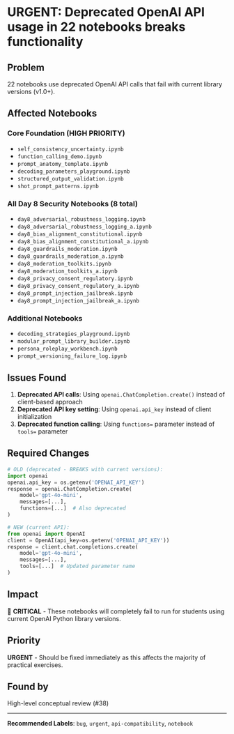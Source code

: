# URGENT: Deprecated OpenAI API usage in 22 notebooks breaks functionality

## Problem
22 notebooks use deprecated OpenAI API calls that fail with current library versions (v1.0+).

## Affected Notebooks
### Core Foundation (HIGH PRIORITY)
- `self_consistency_uncertainty.ipynb`
- `function_calling_demo.ipynb` 
- `prompt_anatomy_template.ipynb`
- `decoding_parameters_playground.ipynb`
- `structured_output_validation.ipynb`
- `shot_prompt_patterns.ipynb`

### All Day 8 Security Notebooks (8 total)
- `day8_adversarial_robustness_logging.ipynb`
- `day8_adversarial_robustness_logging_a.ipynb`
- `day8_bias_alignment_constitutional.ipynb`
- `day8_bias_alignment_constitutional_a.ipynb`
- `day8_guardrails_moderation.ipynb`
- `day8_guardrails_moderation_a.ipynb`
- `day8_moderation_toolkits.ipynb`
- `day8_moderation_toolkits_a.ipynb`
- `day8_privacy_consent_regulatory.ipynb`
- `day8_privacy_consent_regulatory_a.ipynb`
- `day8_prompt_injection_jailbreak.ipynb`
- `day8_prompt_injection_jailbreak_a.ipynb`

### Additional Notebooks
- `decoding_strategies_playground.ipynb`
- `modular_prompt_library_builder.ipynb`
- `persona_roleplay_workbench.ipynb`
- `prompt_versioning_failure_log.ipynb`

## Issues Found
1. **Deprecated API calls**: Using `openai.ChatCompletion.create()` instead of client-based approach
2. **Deprecated API key setting**: Using `openai.api_key` instead of client initialization  
3. **Deprecated function calling**: Using `functions=` parameter instead of `tools=` parameter

## Required Changes
```python
# OLD (deprecated - BREAKS with current versions):
import openai
openai.api_key = os.getenv('OPENAI_API_KEY')
response = openai.ChatCompletion.create(
    model='gpt-4o-mini',
    messages=[...],
    functions=[...]  # Also deprecated
)

# NEW (current API):
from openai import OpenAI
client = OpenAI(api_key=os.getenv('OPENAI_API_KEY'))
response = client.chat.completions.create(
    model='gpt-4o-mini',
    messages=[...],
    tools=[...]  # Updated parameter name
)
```

## Impact
🚨 **CRITICAL** - These notebooks will completely fail to run for students using current OpenAI Python library versions.

## Priority
**URGENT** - Should be fixed immediately as this affects the majority of practical exercises.

## Found by
High-level conceptual review (#38)

---
**Recommended Labels**: `bug`, `urgent`, `api-compatibility`, `notebook`